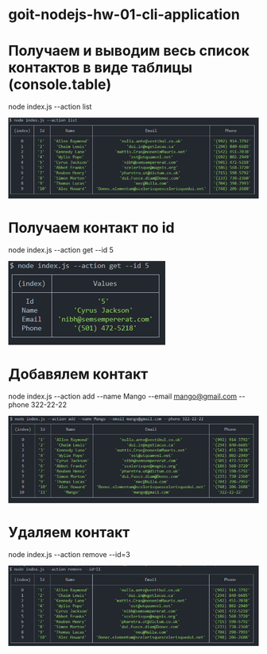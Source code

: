 # goit-nodejs-hw-01-cli-application

# Получаем и выводим весь список контактов в виде таблицы (console.table)

node index.js --action list

![Get all contacts list](./images/contactsList.PNG)

# Получаем контакт по id

node index.js --action get --id 5

![Get contact by id](./images/getContactById.PNG)

# Добавялем контакт

node index.js --action add --name Mango --email mango@gmail.com --phone 322-22-22

![Adding a new contact](./images/addContact.PNG)

# Удаляем контакт

node index.js --action remove --id=3

![Deleting a contact by id](./images/removeContact.PNG)
